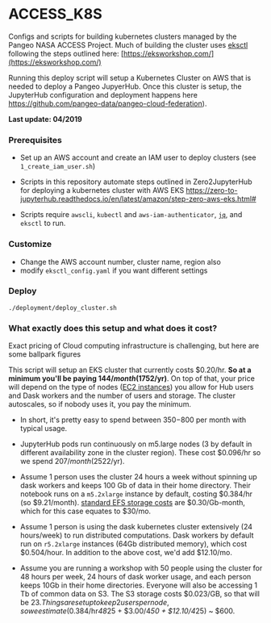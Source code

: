 # ACCESS_K8S
Configs and scripts for building kubernetes clusters managed by the Pangeo NASA ACCESS Project. Much of building the cluster uses [eksctl](https://github.com/weaveworks/eksctl) following the steps outlined here: [https://eksworkshop.com/](https://eksworkshop.com/)

Running this deploy script will setup a Kubernetes Cluster on AWS that is needed to deploy a Pangeo JupyerHub. Once this cluster is setup, the JupyterHub configuration and deployment happens here https://github.com/pangeo-data/pangeo-cloud-federation).

**Last update: 04/2019**


### Prerequisites

* Set up an AWS account and create an IAM user to deploy clusters (see `1_create_iam_user.sh`)

* Scripts in this repository automate steps outlined in Zero2JupyterHub for deploying a kubernetes cluster with AWS EKS
https://zero-to-jupyterhub.readthedocs.io/en/latest/amazon/step-zero-aws-eks.html#

* Scripts require `awscli`, `kubectl` and `aws-iam-authenticator`, [`jq`](https://stedolan.github.io/jq/download/), and `eksctl` to run.


### Customize

* Change the AWS account number, cluster name, region also
* modify `eksctl_config.yaml` if you want different settings


### Deploy

`./deployment/deploy_cluster.sh`


### What exactly does this setup and what does it cost?

Exact pricing of Cloud computing infrastructure is challenging, but here are some ballpark figures

This script will setup an EKS cluster that currently costs $0.20/hr.  **So at a minimum you'll be paying $144/month ($1752/yr)**. On top of that, your price will depend on the type of nodes ([EC2 instances](https://aws.amazon.com/ec2/pricing/)) you allow for Hub users and Dask workers and the number of users and storage. The cluster autoscales, so if nobody uses it, you pay the minimum.

* In short, it's pretty easy to spend between $350-$800 per month with typical usage.

* JupyterHub pods run continuously on m5.large nodes (3 by default in different availability zone in the cluster region). These cost $0.096/hr so we spend $207/month ($2522/yr).

* Assume 1 person uses the cluster 24 hours a week without spinning up dask workers and keeps 100 Gb of data in their home directory. Their notebook runs on a `m5.2xlarge` instance by default, costing $0.384/hr (so $9.21/month). [standard EFS storage costs](https://aws.amazon.com/efs/pricing/) are $0.30/Gb-month, which for this case equates to $30/mo.

* Assume 1 person is using the dask kubernetes cluster extensively (24 hours/week) to run distributed computations. Dask workers by default run on `r5.2xlarge` instances (64Gb distributed memory), which cost $0.504/hour. In addition to the above cost, we'd add $12.10/mo.

* Assume you are running a workshop with 50 people using the cluster for 48 hours per week, 24 hours of dask worker usage, and each person keeps 10Gb in their home directories. Everyone will also be accessing 1 Tb of common data on S3. The S3 storage costs $0.023/GB, so that will be $23. Things are setup to keep 2 users per node, so we estimate ($0.384/hr*48*25 + $3.00/4*50 + $12.10/4*25) ~ $600.
